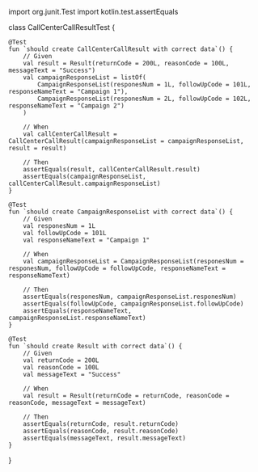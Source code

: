 import org.junit.Test
import kotlin.test.assertEquals

class CallCenterCallResultTest {

    @Test
    fun `should create CallCenterCallResult with correct data`() {
        // Given
        val result = Result(returnCode = 200L, reasonCode = 100L, messageText = "Success")
        val campaignResponseList = listOf(
            CampaignResponseList(responesNum = 1L, followUpCode = 101L, responseNameText = "Campaign 1"),
            CampaignResponseList(responesNum = 2L, followUpCode = 102L, responseNameText = "Campaign 2")
        )

        // When
        val callCenterCallResult = CallCenterCallResult(campaignResponseList = campaignResponseList, result = result)

        // Then
        assertEquals(result, callCenterCallResult.result)
        assertEquals(campaignResponseList, callCenterCallResult.campaignResponseList)
    }

    @Test
    fun `should create CampaignResponseList with correct data`() {
        // Given
        val responesNum = 1L
        val followUpCode = 101L
        val responseNameText = "Campaign 1"

        // When
        val campaignResponseList = CampaignResponseList(responesNum = responesNum, followUpCode = followUpCode, responseNameText = responseNameText)

        // Then
        assertEquals(responesNum, campaignResponseList.responesNum)
        assertEquals(followUpCode, campaignResponseList.followUpCode)
        assertEquals(responseNameText, campaignResponseList.responseNameText)
    }

    @Test
    fun `should create Result with correct data`() {
        // Given
        val returnCode = 200L
        val reasonCode = 100L
        val messageText = "Success"

        // When
        val result = Result(returnCode = returnCode, reasonCode = reasonCode, messageText = messageText)

        // Then
        assertEquals(returnCode, result.returnCode)
        assertEquals(reasonCode, result.reasonCode)
        assertEquals(messageText, result.messageText)
    }
}
